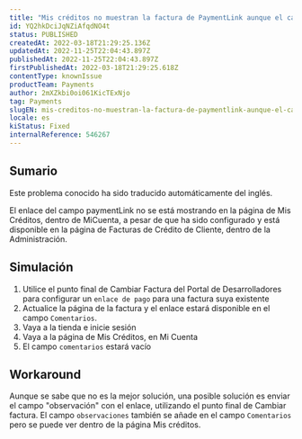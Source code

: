 ```yaml
---
title: "Mis créditos no muestran la factura de PaymentLink aunque el campo esté configurado"
id: YQ2hkDciJqNZiAfqdNO4t
status: PUBLISHED
createdAt: 2022-03-18T21:29:25.136Z
updatedAt: 2022-11-25T22:04:43.897Z
publishedAt: 2022-11-25T22:04:43.897Z
firstPublishedAt: 2022-03-18T21:29:25.618Z
contentType: knownIssue
productTeam: Payments
author: 2mXZkbi0oi061KicTExNjo
tag: Payments
slugEN: mis-creditos-no-muestran-la-factura-de-paymentlink-aunque-el-campo-este-configurado
locale: es
kiStatus: Fixed
internalReference: 546267
---
```


## Sumario

<div class="alert alert-info">
  <p>Este problema conocido ha sido traducido automáticamente del inglés.</p>
</div>


El enlace del campo paymentLink no se está mostrando en la página de Mis Créditos, dentro de MiCuenta, a pesar de que ha sido configurado y está disponible en la página de Facturas de Crédito de Cliente, dentro de la Administración.


## Simulación



1. Utilice el punto final de Cambiar Factura del Portal de Desarrolladores para configurar un `enlace de pago` para una factura suya existente
2. Actualice la página de la factura y el enlace estará disponible en el campo `Comentarios`.
3. Vaya a la tienda e inicie sesión
4. Vaya a la página de Mis Créditos, en Mi Cuenta
5. El campo `comentarios` estará vacío



## Workaround


Aunque se sabe que no es la mejor solución, una posible solución es enviar el campo "observación" con el enlace, utilizando el punto final de Cambiar factura. El campo `observaciones` también se añade en el campo `Comentarios` pero se puede ver dentro de la página Mis créditos.


